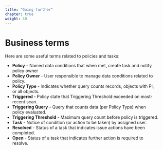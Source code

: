 ```yaml
---
title: "Going further"
chapter: true
weight: 40
---
```


# Business terms
Here are some useful terms related to policies and tasks:

- __Policy__ - Named data conditions that when met, create task and notify policy owner
- __Policy Owner__ - User responsible to manage data conditions related to policy.
- __Policy Type__ - Indicates whether query counts records, objects with PI, or all objects.
- __Triggered__ - Policy state that Triggering Threshold exceeded on most-recent scan.
- __Triggering Query__ - Query that counts data (per Policy Type) when policy evaluated.
- __Triggering Threshold__ - Maximum query count before policy is triggered.
- __Task__ - Notice of condition (or action to be taken) by assigned user.
- __Resolved__ - Status of a task that indicates issue actions have been completed.
- __Open__ - Status of a task that indicates further action is required to resolve.